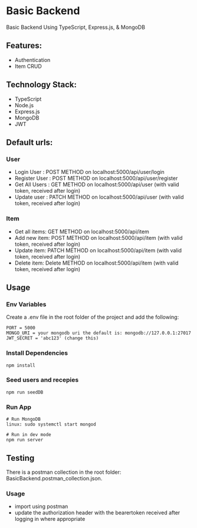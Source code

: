 # Basic Backend

Basic Backend Using TypeScript, Express.js, & MongoDB

## Features:

- Authentication
- Item CRUD

## Technology Stack:

- TypeScript
- Node.js
- Express.js
- MongoDB
- JWT

## Default urls:

### User

- Login User : POST METHOD on localhost:5000/api/user/login 
- Register User : POST METHOD on localhost:5000/api/user/register
- Get All Users : GET METHOD on localhost:5000/api/user (with valid token, received after login)
- Update user : PATCH METHOD on localhost:5000/api/user (with valid token, received after login)

### Item

- Get all items: GET METHOD on localhost:5000/api/item
- Add new item: POST METHOD on localhost:5000/api/item (with valid token, received after login)
- Update item: PATCH METHOD on localhost:5000/api/item (with valid token, received after login)
- Delete item: Delete METHOD on localhost:5000/api/item (with valid token, received after login)

## Usage

### Env Variables

Create a .env file in the root folder of the project and add the following:

```
PORT = 5000
MONGO_URI = your mongodb uri the default is: mongodb://127.0.0.1:27017 
JWT_SECRET = 'abc123' (change this)

```

### Install Dependencies

```
npm install

```

### Seed users and recepies

```
npm run seedDB

```

### Run App

```
# Run MongoDB
linux: sudo systemctl start mongod

# Run in dev mode
npm run server

```

## Testing

There is a postman collection in the root folder: BasicBackend.postman_collection.json.

### Usage

- import using postman
- update the authorization header with the bearertoken received after logging in where appropriate


